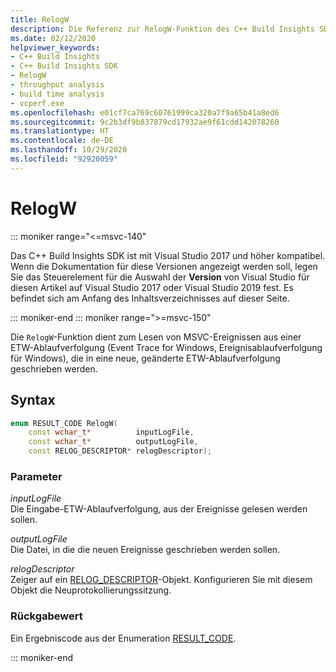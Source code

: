 ```yaml
---
title: RelogW
description: Die Referenz zur RelogW-Funktion des C++ Build Insights SDK.
ms.date: 02/12/2020
helpviewer_keywords:
- C++ Build Insights
- C++ Build Insights SDK
- RelogW
- throughput analysis
- build time analysis
- vcperf.exe
ms.openlocfilehash: e01cf7ca769c60761999ca320a7f9a65b41a8ed6
ms.sourcegitcommit: 9c2b3df9b837879cd17932ae9f61cdd142078260
ms.translationtype: HT
ms.contentlocale: de-DE
ms.lasthandoff: 10/29/2020
ms.locfileid: "92920059"
---
```

# <a name="relogw"></a>RelogW

::: moniker range="<=msvc-140"

Das C++ Build Insights SDK ist mit Visual Studio 2017 und höher kompatibel. Wenn die Dokumentation für diese Versionen angezeigt werden soll, legen Sie das Steuerelement für die Auswahl der **Version** von Visual Studio für diesen Artikel auf Visual Studio 2017 oder Visual Studio 2019 fest. Es befindet sich am Anfang des Inhaltsverzeichnisses auf dieser Seite.

::: moniker-end
::: moniker range=">=msvc-150"

Die `RelogW`-Funktion dient zum Lesen von MSVC-Ereignissen aus einer ETW-Ablaufverfolgung (Event Trace for Windows, Ereignisablaufverfolgung für Windows), die in eine neue, geänderte ETW-Ablaufverfolgung geschrieben werden.

## <a name="syntax"></a>Syntax

```cpp
enum RESULT_CODE RelogW(
    const wchar_t*          inputLogFile,
    const wchar_t*          outputLogFile,
    const RELOG_DESCRIPTOR* relogDescriptor);
```

### <a name="parameters"></a>Parameter

*inputLogFile*\
Die Eingabe-ETW-Ablaufverfolgung, aus der Ereignisse gelesen werden sollen.

*outputLogFile*\
Die Datei, in die die neuen Ereignisse geschrieben werden sollen.

*relogDescriptor*\
Zeiger auf ein [RELOG_DESCRIPTOR](../other-types/relog-descriptor-struct.md)-Objekt. Konfigurieren Sie mit diesem Objekt die Neuprotokollierungssitzung.

### <a name="return-value"></a>Rückgabewert

Ein Ergebniscode aus der Enumeration [RESULT_CODE](../other-types/result-code-enum.md).

::: moniker-end
